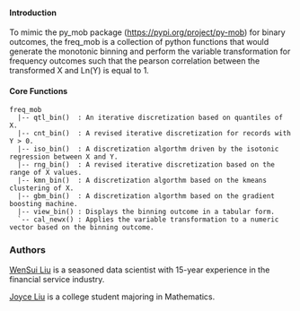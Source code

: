 #### Introduction

To mimic the py\_mob package (https://pypi.org/project/py-mob) for binary outcomes, the freq\_mob is a collection of python functions that would generate the monotonic binning and perform the variable transformation for frequency outcomes such that the pearson correlation between the transformed X and Ln(Y) is equal to 1. 

#### Core Functions

```
freq_mob
  |-- qtl_bin()  : An iterative discretization based on quantiles of X.  
  |-- cnt_bin()  : A revised iterative discretization for records with Y > 0.
  |-- iso_bin()  : A discretization algorthm driven by the isotonic regression between X and Y. 
  |-- rng_bin()  : A revised iterative discretization based on the range of X values.  
  |-- kmn_bin()  : A discretization algorthm based on the kmeans clustering of X.  
  |-- gbm_bin()  : A discretization algorthm based on the gradient boosting machine.  
  |-- view_bin() : Displays the binning outcome in a tabular form. 
  `-- cal_newx() : Applies the variable transformation to a numeric vector based on the binning outcome.
```

###  Authors

[WenSui Liu](mailto:liuwensui@gmail.com) is a seasoned data scientist with 15-year experience in the financial service industry. 

[Joyce Liu](mailto:jcl4482@my.utexas.edu) is a college student majoring in Mathematics. 
